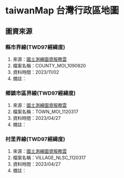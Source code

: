 # taiwanMap 台灣行政區地圖

## 圖資來源

### 縣市界線(TWD97經緯度)

1. 來源：[國土測繪圖資服務雲](https://maps.nlsc.gov.tw/)
2. 檔案名稱：COUNTY_MOI_1090820
3. 資料時間：2023/11/02
4. 備註：

### 鄉鎮市區界線(TWD97經緯度)

1. 來源：[國土測繪圖資服務雲](https://maps.nlsc.gov.tw/)
2. 檔案名稱：TOWN_MOI_1120317
3. 資料時間：2023/04/27
4. 備註：

### 村里界線(TWD97經緯度)

1. 來源：[國土測繪圖資服務雲](https://maps.nlsc.gov.tw/)
2. 檔案名稱：VILLAGE_NLSC_1120317
3. 資料時間：2023/04/27
4. 備註：
